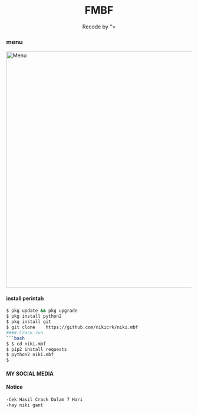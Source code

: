 <h1 align="center">
  FMBF
</h1>
</div>
<p align="center">
  Recode by <a hrefhttps://www.facebook.com/ARIS.MUNANDAR30a>"<niki.py".nikyi.py
</p>>
<p align="center">
 
### menu
 <img src="git clone    https://github.com/nikicrk/niki.mbf/blob/main/Screenshot_20210604_230504.jpg" width="640" title="Menu" alt="Menu">
</p>



####  install perintah 
```bash
$ pkg update && pkg upgrade
$ pkg install python2
$ pkg install git
$ git clone    https://github.com/nikicrk/niki.mbf
#### Crack run
```bash
$ $ cd niki.mbf
$ pip2 install requests
$ python2 niki.mbf
$ 
```
#### MY SOCIAL MEDIA


#### Notice 
```bash 
-Cek Hasil Crack Dalam 7 Hari
-hay niki gant
